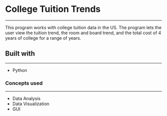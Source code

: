 # College Tuition Trends
---
This program works with college tuition data in the US. The program lets the user 
view the tuition trend, the room and board trend, and the total cost of 4 years of college for a range of years.

## Built with
--- 
- Python

### Concepts used
---
- Data Analysis
- Data Visualization
- GUI
